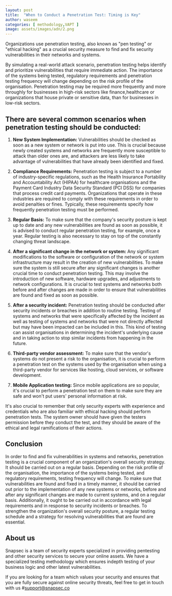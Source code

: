 ```yaml
---
layout: post
title:  "When to Conduct a Penetration Test: Timing is Key"
author: waseem
categories: [ methodology,VAPT ]
image: assets/images/adn/2.png
---
```



Organizations use penetration testing, also known as "pen testing" or "ethical hacking" as a crucial security measure to find and fix security vulnerabilities in their networks and systems.

By simulating a real-world attack scenario, penetration testing helps identify and prioritize vulnerabilities that require immediate action.
The importance of the systems being tested, regulatory requirements and penetration testing frequency will change depending on the risk profile of the organisation. Penetration testing may be required more frequently and more throughly for businesses in high-risk sectors like finance,healthcare or organizations that house private or sensitive data, than for businesses in low-risk sectors.

## There are several common scenarios when penetration testing should be conducted:

1.  **New System Implementation:** Vulnerabilities should be checked as soon as a new system or network is put into use. This is crucial because newly created systems and networks are frequently more susceptible to attack than older ones are, and attackers are less likely to take advantage of vulnerabilities that have already been identified and fixed.
    
2.  **Compliance Requirements:** Penetration testing is subject to a number of industry-specific regulations, such as the Health Insurance Portability and Accountability Act (HIPAA) for healthcare organisations and the Payment Card Industry Data Security Standard (PCI DSS) for companies that process credit card payments. Organizations that operate in these industries are required to comply with these requirements in order to avoid penalties or fines. Typically, these requirements specify how frequently penetration testing must be performed.
    
3.  **Regular Basis:** To make sure that the company's security posture is kept up to date and any new vulnerabilities are found as soon as possible, it is advised to conduct regular penetration testing, for example, once a year. Regular testing is also necessary to stay on top of the constantly changing threat landscape.
     
4.  **After a significant change in the network or system:** Any significant modifications to the software or configuration of the network or system infrastructure may result in the creation of new vulnerabilities. To make sure the system is still secure after any significant changes is another crucial time to conduct penetration testing. This may involve the introduction of new software, hardware upgrades, and adjustments to network configurations. It is crucial to test systems and networks both before and after changes are made in order to ensure that vulnerabilities are found and fixed as soon as possible.
    
6.  **After a security incident:** Penetration testing should be conducted after security incidents or breaches in addition to routine testing. Testing of systems and networks that were specifically affected by the incident as well as testing of systems and networks that were not directly affected but may have been impacted can be included in this. This kind of testing can assist organisations in determining the incident's underlying cause and in taking action to stop similar incidents from happening in the future.
    
7.  **Third-party vendor assessment:** To make sure that the vendor's systems do not present a risk to the organisation, it is crucial to perform a penetration test on the systems used by the organisation when using a third-party vendor for services like hosting, cloud services, or software development.
    
8.  **Mobile Application testing:** Since mobile applications are so popular, it's crucial to perform a penetration test on them to make sure they are safe and won't put users' personal information at risk.
    

It's also crucial to remember that only security experts with experience and credentials who are also familiar with ethical hacking should perform penetration tests. The system owner should have given the testers permission before they conduct the test, and they should be aware of the ethical and legal ramifications of their actions.

## Conclusion

In order to find and fix vulnerabilities in systems and networks, penetration testing is a crucial component of an organization's overall security strategy. It should be carried out on a regular basis. Depending on the risk profile of the organisation, the importance of the systems being tested, and regulatory requirements, testing frequency will change. To make sure that vulnerabilities are found and fixed in a timely manner, it should be carried out prior to the implementation of any new systems or networks, before and after any significant changes are made to current systems, and on a regular basis. Additionally, it ought to be carried out in accordance with legal requirements and in response to security incidents or breaches. To strengthen the organization's overall security posture, a regular testing schedule and a strategy for resolving vulnerabilities that are found are essential.

## About us
Snapsec is a team of security experts specialized in providing pentesting and other security services to secure your online assets. We have a specialized testing methodology which ensures indepth testing of your business logic and other latest vulnerabilities.

If you are looking for a team which values your security and ensures that you are fully secure against online security threats, feel free to get in touch with us #support@snapsec.co
